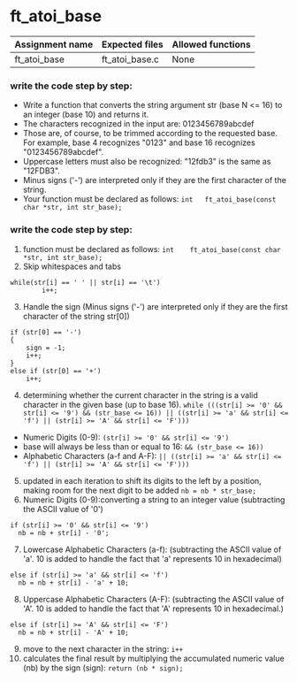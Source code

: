 # ft_atoi_base

| Assignment name | Expected files | Allowed functions |
| --------------- | -------------  | ----------------- |
| ft_atoi_base        | ft_atoi_base.c     | None             |

### write the code step by step:
* Write a function that converts the string argument str (base N <= 16) to an integer (base 10) and returns it.
* The characters recognized in the input are: 0123456789abcdef
* Those are, of course, to be trimmed according to the requested base. For example, base 4 recognizes "0123" and base 16 recognizes "0123456789abcdef".
* Uppercase letters must also be recognized: "12fdb3" is the same as "12FDB3".
*  Minus signs ('-') are interpreted only if they are the first character of the string.
*  Your function must be declared as follows: ``` int	ft_atoi_base(const char *str, int str_base); ```

### write the code step by step:
1. function must be declared as follows: ``` int	ft_atoi_base(const char *str, int str_base); ```
2. Skip whitespaces and tabs
```
while(str[i] == ' ' || str[i] == '\t')
		i++;
```
3. Handle the sign (Minus signs ('-') are interpreted only if they are the first character of the string str[0])
```
if (str[0] == '-')
{
	sign = -1;
	i++;
}
else if (str[0] == '+')
	i++;
```

4.  determining whether the current character in the string is a valid character in the given base (up to base 16).
``` while (((str[i] >= '0' && str[i] <= '9') && (str_base <= 16)) || ((str[i] >= 'a' && str[i] <= 'f') || (str[i] >= 'A' && str[i] <= 'F'))) ```
* Numeric Digits (0-9): ``` (str[i] >= '0' && str[i] <= '9') ```
* base will always be less than or equal to 16: ``` && (str_base <= 16)) ```
* Alphabetic Characters (a-f and A-F): ``` || ((str[i] >= 'a' && str[i] <= 'f') || (str[i] >= 'A' && str[i] <= 'F'))) ```
5.  updated in each iteration to shift its digits to the left by a position, making room for the next digit to be added ``` nb = nb * str_base; ```
6.  Numeric Digits (0-9):converting a string to an integer value (subtracting the ASCII value of '0')
  ```
  if (str[i] >= '0' && str[i] <= '9')
	nb = nb + str[i] - '0';
  ```
7.  Lowercase Alphabetic Characters (a-f): (subtracting the ASCII value of 'a'. 10 is added to handle the fact that 'a' represents 10 in hexadecimal)
  ```
  else if (str[i] >= 'a' && str[i] <= 'f')
	nb = nb + str[i] - 'a' + 10;
  ```
8.  Uppercase Alphabetic Characters (A-F): (subtracting the ASCII value of 'A'. 10 is added to handle the fact that 'A' represents 10 in hexadecimal.)
  ```
  else if (str[i] >= 'A' && str[i] <= 'F')
	nb = nb + str[i] - 'A' + 10;
  ```
9. move to the next character in the string: ``` i++ ```
10. calculates the final result by multiplying the accumulated numeric value (nb) by the sign (sign): ``` return (nb * sign); ```
